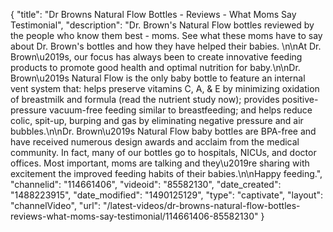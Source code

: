{
    "title": "Dr Browns Natural Flow Bottles - Reviews - What Moms Say Testimonial",
    "description": "Dr. Brown's Natural Flow bottles reviewed by the people who know them best - moms. See what these moms have to say about Dr. Brown's bottles and how they have helped their babies. \n\nAt Dr. Brown\u2019s, our focus has always been to create innovative feeding products to promote good health and optimal nutrition for baby.\n\nDr. Brown\u2019s Natural Flow is the only baby bottle to feature an internal vent system that: helps preserve vitamins C, A, & E by minimizing oxidation of breastmilk and formula (read the nutrient study now); provides positive-pressure vacuum-free feeding similar to breastfeeding; and helps reduce colic, spit-up, burping and gas by eliminating negative pressure and air bubbles.\n\nDr. Brown\u2019s Natural Flow baby bottles are BPA-free and have received numerous design awards and acclaim from the medical community. In fact, many of our bottles go to hospitals, NICUs, and doctor offices. Most important, moms are talking and they\u2019re sharing with excitement the improved feeding habits of their babies.\n\nHappy feeding.",
    "channelid": "114661406",
    "videoid": "85582130",
    "date_created": "1488223915",
    "date_modified": "1490125129",
    "type": "captivate",
    "layout": "channelVideo",
    "url": "\/latest-videos\/dr-browns-natural-flow-bottles-reviews-what-moms-say-testimonial\/114661406-85582130"
}